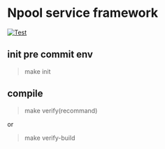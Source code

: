 # Npool service framework

[![Test](https://github.com/NpoolPlatform/go-service-framework/actions/workflows/main.yml/badge.svg?branch=master)](https://github.com/NpoolPlatform/go-service-framework/actions/workflows/main.yml)

## init pre commit env
> make init

## compile

> make verify(recommand)

or

> make verify-build
